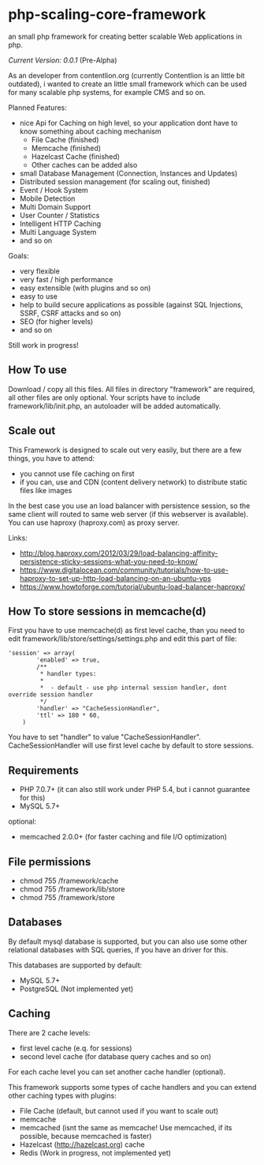 # php-scaling-core-framework
an small php framework for creating better scalable Web applications in php.

*Current Version: 0.0.1* (Pre-Alpha)

As an developer from contentlion.org (currently Contentlion is an little bit outdated), i wanted to create an little small framework which can be used for many scalable php systems, for example CMS and so on.

Planned Features:
  - nice Api for Caching on high level, so your application dont have to know something about caching mechanism
    - File Cache (finished)
    - Memcache (finished)
    - Hazelcast Cache (finished)
    - Other caches can be added also
  - small Database Management (Connection, Instances and Updates)
  - Distributed session management (for scaling out, finished)
  - Event / Hook System
  - Mobile Detection
  - Multi Domain Support
  - User Counter / Statistics
  - Intelligent HTTP Caching
  - Multi Language System
  - and so on

Goals:
  - very flexible
  - very fast / high performance
  - easy extensible (with plugins and so on)
  - easy to use
  - help to build secure applications as possible (against SQL Injections, SSRF, CSRF attacks and so on)
  - SEO (for higher levels)
  - and so on

Still work in progress!

## How To use
Download / copy all this files. All files in directory "framework" are required, all other files are only optional.
Your scripts have to include framework/lib/init.php, an autoloader will be added automatically.

## Scale out
This Framework is designed to scale out very easily, but there are a few things, you have to attend:
  - you cannot use file caching on first
  - if you can, use and CDN (content delivery network) to distribute static files like images
  
In the best case you use an load balancer with persistence session, so the same client will routed to same web server (if this webserver is available).
You can use haproxy (haproxy.com) as proxy server.

Links:
  - http://blog.haproxy.com/2012/03/29/load-balancing-affinity-persistence-sticky-sessions-what-you-need-to-know/
  - https://www.digitalocean.com/community/tutorials/how-to-use-haproxy-to-set-up-http-load-balancing-on-an-ubuntu-vps
  - https://www.howtoforge.com/tutorial/ubuntu-load-balancer-haproxy/

## How To store sessions in memcache(d)
First you have to use memcache(d) as first level cache, than you need to edit framework/lib/store/settings/settings.php and edit this part of file:

```
'session' => array(
        'enabled' => true,
        /**
         * handler types:
         *
         *  - default - use php internal session handler, dont override session handler
         */
        'handler' => "CacheSessionHandler",
        'ttl' => 180 * 60,
    )
```

You have to set "handler" to value "CacheSessionHandler".
CacheSessionHandler will use first level cache by default to store sessions.

## Requirements
  - PHP 7.0.7+ (it can also still work under PHP 5.4, but i cannot guarantee for this)
  - MySQL 5.7+
  
  optional:
  - memcached 2.0.0+ (for faster caching and file I/O optimization)

## File permissions
  - chmod 755 /framework/cache
  - chmod 755 /framework/lib/store
  - chmod 755 /framework/store
  
## Databases
By default mysql database is supported, but you can also use some other relational databases with SQL queries, if you have an driver for this.

This databases are supported by default:
  - MySQL 5.7+
  - PostgreSQL (Not implemented yet)
  
## Caching
There are 2 cache levels:
  - first level cache (e.q. for sessions)
  - second level cache (for database query caches and so on)
  
For each cache level you can set another cache handler (optional).

This framework supports some types of cache handlers and you can extend other caching types with plugins:
  - File Cache (default, but cannot used if you want to scale out)
  - memcache
  - memcached (isnt the same as memcache! Use memcached, if its possible, because memcached is faster)
  - Hazelcast (http://hazelcast.org) cache
  - Redis (Work in progress, not implemented yet)
